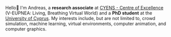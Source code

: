 Hello👋 I'm Andreas, a <b>research associate</b> at <a href="https://www.cyens.org.cy/" target="_blank">CYENS - Centre of Excellence</a> (V-EUPNEA: Living, Breathing Virtual World) and a <b>PhD student</b> at the <a href="https://www.cs.ucy.ac.cy/" target="_blank">University of Cyprus</a>.
My interests include, but are not limited to, crowd simulation, machine learning, virtual environments, computer animation, and computer graphics.

<!--
**apanay20/apanay20** is a ✨ _special_ ✨ repository because its `README.md` (this file) appears on your GitHub profile.
-->
